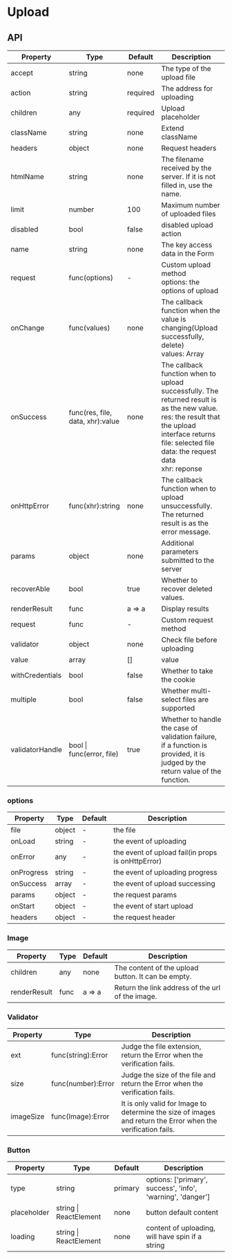 # Upload

<example />

## API

| Property | Type | Default | Description |
| --- | --- | --- | --- |
| accept | string | none | The type of the upload file |
| action | string | required | The address for uploading |
| children | any | required | Upload placeholder |
| className | string | none | Extend className |
| headers | object | none | Request headers |
| htmlName | string | none | The filename received by the server. If it is not filled in, use the name. |
| limit | number | 100 | Maximum number of uploaded files |
| disabled | bool | false | disabled upload action | 
| name | string | none | The key access data in the Form  |
| request | func(options) | - | Custom upload method<br /> options: the options of upload |
| onChange | func(values) | none | The callback function when the value is changing(Upload successfully, delete)<br />values: Array |
| onSuccess | func(res, file, data, xhr):value | none | The callback function when to upload successfully. The returned result is as the new value. <br />res: the result that the upload interface returns<br />file: selected file<br /> data: the request data<br /> xhr: reponse |
| onHttpError | func(xhr):string | none | The callback function when to upload unsuccessfully. The returned result is as the error message. |
| params | object | none | Additional parameters submitted to the server |
| recoverAble | bool | true | Whether to recover deleted values. |
| renderResult | func | a => a | Display results |
| request | func | - | Custom request method |
| validator | object | none | Check file before uploading |
| value | array | \[] | value |
| withCredentials | bool | false | Whether to take the cookie |
| multiple | bool | false | Whether multi-select files are supported |
| validatorHandle | bool \| func(error, file) | true | Whether to handle the case of validation failure, if a function is provided, it is judged by the return value of the function. |

### options 

| Property | Type | Default | Description |
| --- | --- | --- | --- |
| file |  object | - |  the file |
| onLoad | string | - | the event of uploading |
| onError | any | - | the event of upload fail(in props is onHttpError) |
| onProgress | string | - | the event of uploading progress |
| onSuccess | array | - | the event of upload successing |
| params | object | - | the request params |
| onStart | object | - | the event of start upload |
| headers | object | - | the request header |

### Image

| Property | Type | Default | Description |
| --- | --- | --- | --- |
| children | any | none | The content of the upload button. It can be empty. |
| renderResult | func | a => a | Return the link address of the url of the image.|


### Validator

| Property | Type | Description |
| --- | --- | --- |
| ext | func(string):Error | Judge the file extension, return the Error when the verification fails. |
| size | func(number):Error | Judge the size of the file and return the Error when the verification fails. |
| imageSize | func(Image):Error | It is only valid for Image to determine the size of images and return the Error when the verification fails. |

### Button

| Property | Type | Default | Description |
| --- | --- | --- | --- |
| type | string | primary | options: \['primary', success', 'info', 'warning', 'danger'\] |
| placeholder | string \| ReactElement | none | button default content |
| loading | string \| ReactElement | none | content of uploading, will have spin if a string |
